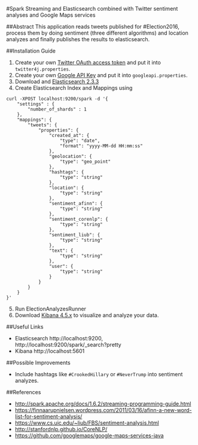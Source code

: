 #Spark Streaming and Elasticsearch combined with Twitter sentiment analyses and Google Maps services

##Abstract
This application reads tweets published for #Election2016, process them by doing sentiment (three different algorithms) and location analyzes and finally publishes the results to elasticsearch.

##Installation Guide
1. Create your own [Twitter OAuth access token](https://dev.twitter.com/oauth/overview/application-owner-access-tokens) and put it into ```twitter4j.properties```.
2. Create your own [Google API Key](https://developers.google.com/maps/documentation/geocoding/get-api-key) and put it into ```googleapi.properties```.
3. Download and [Elasticsearch 2.3.3](https://www.elastic.co/downloads/past-releases/elasticsearch-2-3-3)
4. Create Elasticsearch Index and Mappings using
```
curl -XPOST localhost:9200/spark -d '{
    "settings" : {
        "number_of_shards" : 1
    },
    "mappings": {
        "tweets": {
            "properties": {
                "created_at": {
                    "type": "date",
                    "format": "yyyy-MM-dd HH:mm:ss"
                },
                "geolocation": {
                    "type": "geo_point"
                },
                "hashtags": {
                    "type": "string"
                },
                "location": {
                    "type": "string"
                },
                "sentiment_afinn": {
                    "type": "string"
                },
                "sentiment_corenlp": {
                    "type": "string"
                },
                "sentiment_liub": {
                    "type": "string"
                },
                "text": {
                    "type": "string"
                },
                "user": {
                    "type": "string"
                }
            }
        }
    }
}'
```
5. Run ElectionAnalyzesRunner
6. Download [Kibana 4.5.x](https://www.elastic.co/downloads/kibana) to visualize and analyze your data.

##Useful Links
- Elasticsearch http://localhost:9200, http://localhost:9200/spark/_search?pretty
- Kibana http://localhost:5601

##Possible Improvements
- Include hashtags like ```#CrookedHillary``` or ```#NeverTrump``` into sentiment analyzes.

##References
- http://spark.apache.org/docs/1.6.2/streaming-programming-guide.html
- https://finnaarupnielsen.wordpress.com/2011/03/16/afinn-a-new-word-list-for-sentiment-analysis/
- https://www.cs.uic.edu/~liub/FBS/sentiment-analysis.html
- http://stanfordnlp.github.io/CoreNLP/
- https://github.com/googlemaps/google-maps-services-java
